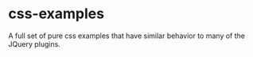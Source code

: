 # css-examples
A full set of pure css examples that have similar behavior to many of the JQuery plugins.

